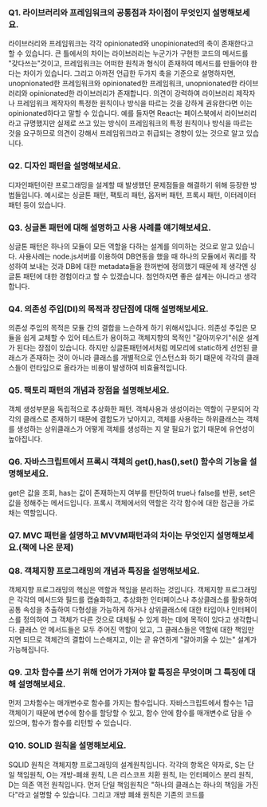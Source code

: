 ### Q1. 라이브러리와 프레임워크의 공통점과 차이점이 무엇인지 설명해보세요.
라이브러리와 프레임워크는 각각 opinionated와 unopinionated의 축이 존재한다고 할 수 있습니다. 큰 틀에서의 차이는 라이브러리는 누군가가 구현한 코드의 메서드를 "갖다쓰는"것이고, 프레임워크는 어떠한 원칙과 형식이 존재하여 메서드를 만들어야 한다는 차이가 있습니다.
그리고 아까전 언급한 두가지 축을 기준으로 설명하자면, unopnionated한 프레임워크와 opinionated한 프레임워크, unopnionated한 라이브러리와 opinionated한 라이브러리가 존재합니다. 의견이 강력하여 라이브러리 제작자나 프레임워크 제작자의 특정한 원칙이나 방식을 따르는 것을 강하게 권유한다면 이는 opinionated하다고 말할 수 있습니다. 예를 들자면 React는 페이스북에서 라이브러리라고 규명했지만 실제로 쓰고 있는 방식이 프레임워크의 특정 원칙이나 방식을 따르는 것을 요구하므로 의견이 강해서 프레임워크라고 취급되는 경향이 있는 것으로 알고 있습니다. 

### Q2. 디자인 패턴을 설명해보세요.
디자인패턴이란 프로그래밍을 설계할 때 발생했던 문제점들을 해결하기 위해 등장한 방법들입니다. 예시로는 싱글톤 패턴, 팩토리 패턴, 옵저버 패턴, 프록시 패턴, 이터레이터 패턴 등이 있습니다. 
  

### Q3. 싱글톤 패턴에 대해 설명하고 사용 사례를 얘기해보세요.
싱글톤 패턴은 하나의 모듈이 모든 역할을 다하는 설계를 의미하는 것으로 알고 있습니다. 사용사례는 node.js서버를 이용하여 DB연동을 했을 때 하나의 모듈에서 쿼리를 작성하여 보내는 것과 DB에 대한 metadata들을 한꺼번에 정의했기 때문에 제 생각엔 싱글톤 패턴에 대한 경험이라고 할 수 있겠습니다. 첨언하자면 좋은 설계는 아니라고 생각합니다. 
  

### Q4. 의존성 주입(DI)의 목적과 장단점에 대해 설명해보세요.
의존성 주입의 목적은 모듈 간의 결합을 느슨하게 하기 위해서입니다. 의존성 주입은 모듈을 쉽게 교체할 수 있어 테스트가 용이하고 객체지향의 목적인 "갈아끼우기"쉬운 설계가 된다는 장점이 있습니다. 하지만 싱글톤패턴에서처럼 메모리에 static하게 선언된 클래스가 존재하는 것이 아니라 클래스를 개별적으로 인스턴스화 하기 떄문에 각각의 클래스들이 런타임으로 올라가는 비용이 발생하여 비효율적입니다.

### Q5. 팩토리 패턴의 개념과 장점을 설명해보세요.
객체 생성부분을 독립적으로 추상화한 패턴. 
객체사용과 생성이라는 역할이 구분되어 각각의 클래스로 존재하기 때문에 결합도가 낮아지고, 객체를 사용하는 하위클래스는 객체를 생성하는 상위클래스가 어떻게 객체를 생성하는 지 알 필요가 없기 때문에 유연성이 높아집니다.  

### Q6. 자바스크립트에서 프록시 객체의 get(),has(),set() 함수의 기능을 설명해보세요.
get은 값을 조회, has는 값이 존재하는지 여부를 판단하여 true나 false를 반환, set은 값을 정해주는 메서드입니다. 프록시 객체에서의 역할은 각각 함수에 대한 접근을 가로채는 역할입니다. 
  

### Q7. MVC 패턴을 설명하고 MVVM패턴과의 차이는 무엇인지 설명해보세요.(책에 나온 문제)

  

### Q8. 객체지향 프로그래밍의 개념과 특징을 설명해보세요.
객체지향 프로그래밍의 핵심은 역할과 책임을 분리하는 것입니다. 객체지향 프로그래밍은 각각의 메서드와 필드를 캡슐화하고, 추상화한 인터페이스나 추상클래스를 활용하여 공통 속성을 추출하여 다형성을 가능하게 하거나 상위클래스에 대한 타입이나 인터페이스를 정의하여 그 객체가 다른 것으로 대체될 수 있게 하는 데에 목적이 있다고 생각합니다. 클래스 안 메서드들은 모두 주어진 역할이 있고, 그 클래스들은 역할에 대한 책임만 지면 되므로 객체간의 결합이 느슨해지고, 이는 곧 유연하게 "갈아끼울 수 있는" 설계가 가능해집니다. 
  

### Q9. 고차 함수를 쓰기 위해 언어가 가져야 할 특징은 무엇이며 그 특징에 대해 설명해보세요.
먼저 고차함수는 매개변수로 함수를 가지는 함수입니다. 자바스크립트에서 함수는 1급 객체이기 때문에 변수에 함수를 할당할 수 있고, 함수 안에 함수를 매개변수로 담을 수 있으며, 함수가 함수를 리턴할 수 있습니다. 
  

### Q10. SOLID 원칙을 설명해보세요.
SQLID 원칙은 객체지향 프로그래밍의 설계원칙입니다. 각각의 항목은 약자로, S는 단일 책임원칙, O는 개방-폐쇄 원칙, L은 리스코프 치환 원칙, I는 인터페이스 분리 원칙, D는 의존 역전 원칙입니다. 먼저 단일 책임원칙은 "하나의 클래스는 하나의 책임을 가진다"라고 설명할 수 있습니다. 그리고 개방 폐쇄 원칙은 기존의 코드를 